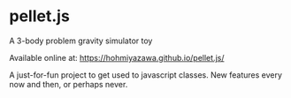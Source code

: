 # pellet.js
A 3-body problem gravity simulator toy

Available online at: https://hohmiyazawa.github.io/pellet.js/

A just-for-fun project to get used to javascript classes.
New features every now and then, or perhaps never.
